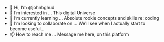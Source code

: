 - 👋 Hi, I’m @johnbghud
- 👀 I’m interested in ... This digital Universe 
- 🌱 I’m currently learning ... Absolute rookie concepts and skills re: coding 
- 💞️ I’m looking to collaborate on ... We'll see when I actually start to become useful... 
- 📫 How to reach me ... Message me here, on this platform 

<!---
johnbghud/johnbghud is a ✨ special ✨ repository because its `README.md` (this file) appears on your GitHub profile.
You can click the Preview link to take a look at your changes.
--->

